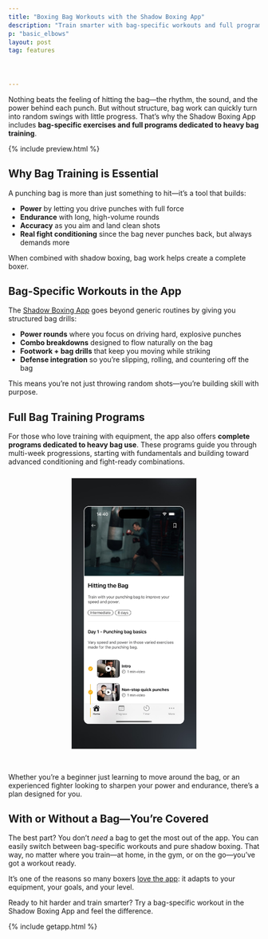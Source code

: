 ```yaml
---
title: "Boxing Bag Workouts with the Shadow Boxing App"
description: "Train smarter with bag-specific workouts and full programs made for the heavy bag inside the Shadow Boxing App."
p: "basic_elbows"
layout: post
tag: features



---
```


Nothing beats the feeling of hitting the bag—the rhythm, the sound, and the power behind each punch. But without structure, bag work can quickly turn into random swings with little progress. That’s why the Shadow Boxing App includes **bag-specific exercises and full programs dedicated to heavy bag training**.

{% include preview.html %}

## Why Bag Training is Essential

A punching bag is more than just something to hit—it’s a tool that builds:

- **Power** by letting you drive punches with full force
- **Endurance** with long, high-volume rounds
- **Accuracy** as you aim and land clean shots
- **Real fight conditioning** since the bag never punches back, but always demands more

When combined with shadow boxing, bag work helps create a complete boxer.

## Bag-Specific Workouts in the App

The [Shadow Boxing App]() goes beyond generic routines by giving you structured bag drills:

- **Power rounds** where you focus on driving hard, explosive punches
- **Combo breakdowns** designed to flow naturally on the bag
- **Footwork + bag drills** that keep you moving while striking
- **Defense integration** so you’re slipping, rolling, and countering off the bag

This means you’re not just throwing random shots—you’re building skill with purpose.

## Full Bag Training Programs

For those who love training with equipment, the app also offers **complete programs dedicated to heavy bag use**. These programs guide you through multi-week progressions, starting with fundamentals and building toward advanced conditioning and fight-ready combinations.

<div style='text-align: center'><img src='/assets/blog/screenshot_august/EN_screenshot_5.jpg' style='width: 250px;margin: 10px 0px 30px 0px; border: 1px solid #ddd;' alt='Shadow Boxing App Feature'/></div>

Whether you’re a beginner just learning to move around the bag, or an experienced fighter looking to sharpen your power and endurance, there’s a plan designed for you.

## With or Without a Bag—You’re Covered

The best part? You don’t *need* a bag to get the most out of the app. You can easily switch between bag-specific workouts and pure shadow boxing. That way, no matter where you train—at home, in the gym, or on the go—you’ve got a workout ready.

It’s one of the reasons so many boxers [love the app](): it adapts to your equipment, your goals, and your level.

Ready to hit harder and train smarter? Try a bag-specific workout in the Shadow Boxing App and feel the difference.

{% include getapp.html %}

